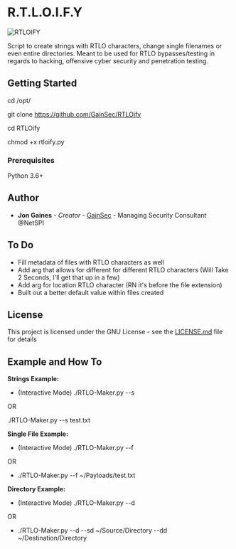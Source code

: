 # R.T.L.O.I.F.Y
![RTLOIFY](https://gainsec.com/wp-content/uploads/2024/03/marble-knd.png)

Script to create strings with RTLO characters, change single filenames or even entire directories. Meant to be used for RTLO bypasses/testing in regards to hacking, offensive cyber security and penetration testing. 

## Getting Started

cd /opt/

git clone https://github.com/GainSec/RTLOify

cd RTLOify

chmod +x rtloify.py

### Prerequisites

Python 3.6+ 

## Author

* **Jon Gaines** - *Creator* - [GainSec](https://github.com/GainSec) - Managing Security Consultant @NetSPI

## To Do

* Fill metadata of files with RTLO characters as well
* Add arg that allows for different for different RTLO characters (Will Take 2 Seconds, I'll get that up in a few)
* Add arg for location RTLO character (RN it's before the file extension)
* Built out a better default value within files created

## License

This project is licensed under the GNU License - see the [LICENSE.md](LICENSE.md) file for details


## Example and How To

**Strings Example:**

* (Interactive Mode) ./RTLO-Maker.py --s

OR 

./RTLO-Maker.py --s test.txt

**Single File Example:**

* (Interactive Mode) ./RTLO-Maker.py --f

OR 

* ./RTLO-Maker.py --f ~/Payloads/test.txt

**Directory Example:**

* (Interactive Mode) ./RTLO-Maker.py --d

OR 

* ./RTLO-Maker.py --d --sd ~/Source/Directory --dd ~/Destination/Directory